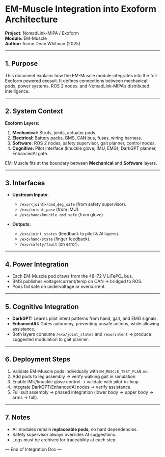 # EM-Muscle Integration into Exoform Architecture
**Project:** NomadLink-MIPA / Exoform  
**Module:** EM-Muscle  
**Author:** Aaron Dean Whitman (2025)  

---

## 1. Purpose
This document explains how the EM-Muscle module integrates into the full Exoform powered exosuit. It defines connections between mechanical pods, power systems, ROS 2 nodes, and NomadLink-MIPA’s distributed intelligence.

---

## 2. System Context
**Exoform Layers:**
1. **Mechanical:** Struts, joints, actuator pods.  
2. **Electrical:** Battery packs, BMS, CAN bus, fuses, wiring harness.  
3. **Software:** ROS 2 nodes, safety supervisor, gait planner, control nodes.  
4. **Cognitive:** Pilot interface (knuckle glove, IMU, EMG), DarkGPT planner, EnhancedAI gate.  

EM-Muscle fits at the boundary between **Mechanical** and **Software** layers.

---

## 3. Interfaces
- **Upstream Inputs:**  
  - `/exo/<joint>/cmd_deg_safe` (from safety supervisor).  
  - `/exo/intent_pose` (from IMU).  
  - `/exo/hand/knuckle_cmd_safe` (from glove).  

- **Outputs:**  
  - `/exo/joint_states` (feedback to pilot & AI layers).  
  - `/exo/hand/state` (finger feedback).  
  - `/exo/safety/fault` (on error).  

---

## 4. Power Integration
- Each EM-Muscle pod draws from the 48–72 V LiFePO₄ bus.  
- BMS publishes voltage/current/temp on CAN → bridged to ROS.  
- Pods fail safe on undervoltage or overcurrent.  

---

## 5. Cognitive Integration
- **DarkGPT:** Learns pilot intent patterns from hand, gait, and EMG signals.  
- **EnhancedAI:** Gates autonomy, preventing unsafe actions, while allowing assistance.  
- Both layers consume `/exo/joint_states` and `/exo/intent` → produce suggested modulation to gait planner.  

---

## 6. Deployment Steps
1. Validate EM-Muscle pods individually with `EM_MUSCLE_TEST_PLAN.md`.  
2. Add pods to leg assembly → verify walking gait in simulation.  
3. Enable IMU/knuckle glove control → validate with pilot-in-loop.  
4. Integrate DarkGPT/EnhancedAI nodes → verify assistance.  
5. Full suit assembly → phased integration (lower body → upper body → arms → full).  

---

## 7. Notes
- All modules remain **replaceable pods**; no hard dependencies.  
- Safety supervisor always overrides AI suggestions.  
- Logs must be archived for traceability at each step.  

— End of Integration Doc —
